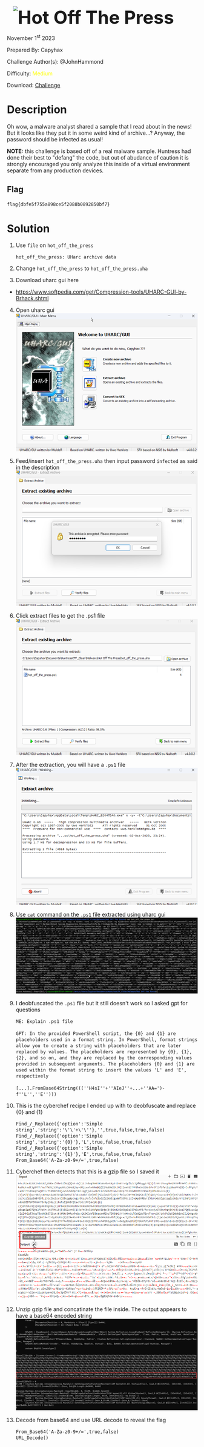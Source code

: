 <img src="https://i.imgur.com/SPDalOx.png" style="margin-left: 20px; zoom: 80%;" align=left />        <font size="10">**Hot Off The Press**</font>

November 1<sup>st</sup> 2023

Prepared By: Capyhax

Challenge Author(s): @JohnHammond

Difficulty: <font color=yellow>Medium</font>

Download: [Challenge](https://github.com/Maclteration/Huntress-CTF-2023/raw/main/huntress-ctf-2023/malware/%5BMedium%5D%20Hot%20Off%20The%20Press/hot_off_the_press.zip)

# Description

Oh wow, a malware analyst shared a sample that I read about in the news! But it looks like they put it in some weird kind of archive...? Anyway, the password should be infected as usual!

**NOTE:** this challenge is based off of a real malware sample. Huntress had done their best to "defang" the code, but out of abudance of caution it is strongly encouraged you only analyze this inside of a virtual environment separate from any production devices.

## Flag

`flag{dbfe5f755a898ce5f2088b0892850bf7}`

# Solution

1. Use `file` on `hot_off_the_press`

    ```
    hot_off_the_press: UHarc archive data
    ```

2. Change `hot_off_the_press` to `hot_off_the_press.uha`

3. Download uharc gui here
- https://www.softpedia.com/get/Compression-tools/UHARC-GUI-by-Brhack.shtml

4. Open uharc gui
![Alt text](assets/image.png)

5. Feed/insert `hot_off_the_press.uha` then input password `infected` as said in the description
![Alt text](assets/image-1.png)

6. Click extract files to get the .ps1 file
![Alt text](assets/image-2.png)

7. After the extraction, you will have a `.ps1` file
![Alt text](assets/image-3.png)

8. Use `cat` command on the `.ps1` file extracted using uharc gui
![Alt text](assets/image-4.png)

9. I deobfuscated the `.ps1` file but it still doesn't work so I asked gpt for questions

    ```
    ME: Explain .ps1 file

    GPT: In the provided PowerShell script, the {0} and {1} are placeholders used in a format string. In PowerShell, format strings allow you to create a string with placeholders that are later replaced by values. The placeholders are represented by {0}, {1}, {2}, and so on, and they are replaced by the corresponding values provided in subsequent arguments. The placeholders {0} and {1} are used within the format string to insert the values 'L' and 'E', respectively

    [...].FromBase64String(((''H4sI''+''AIeJ''+...+''AA=')-f''L'',''E''))) 
    ```

10. This is the cyberchef recipe I ended up with to deobfuscate and replace {0} and {1}

    ```
    Find_/_Replace({'option':'Simple string','string':'\'\'+\'\''},'',true,false,true,false)
    Find_/_Replace({'option':'Simple string','string':'{0}'},'L',true,false,true,false)
    Find_/_Replace({'option':'Simple string','string':'{1}'},'E',true,false,true,false)
    From_Base64('A-Za-z0-9+/=',true,false)
    ```

11. Cyberchef then detects that this is a gzip file so I saved it
![Alt text](assets/image-5.png) 

12. Unzip gzip file and concatinate the file inside. The output appears to have a base64 encoded string
![Alt text](assets/image-6.png)

13. Decode from base64 and use URL decode to reveal the flag
    ```
    From_Base64('A-Za-z0-9+/=',true,false)
    URL_Decode()
    ```





